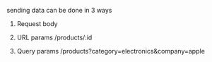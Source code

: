 sending data can be done in 3 ways

1) Request body

2) URL params
/products/:id

3) Query params
/products?category=electronics&company=apple
